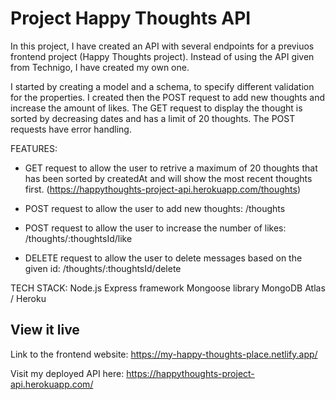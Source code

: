 # Project Happy Thoughts API

In this project, I have created an API with several endpoints for a previuos frontend project (Happy Thoughts project). Instead of using the API given from Technigo, I have created my own one.

I started by creating a model and a schema, to specify different validation for the properties. I created then the POST request to add new thoughts and increase the amount of likes. The GET request to display the thought is sorted by decreasing dates and has a limit of 20 thoughts. The POST requests have error handling.

FEATURES:

- GET request to allow the user to retrive a maximum of 20 thoughts that has been sorted by createdAt and will show the most recent thoughts first.
(https://happythoughts-project-api.herokuapp.com/thoughts)

- POST request to allow the user to add new thoughts: /thoughts

- POST request to allow the user to increase the number of likes: /thoughts/:thoughtsId/like

- DELETE request to allow the user to delete messages based on the given id: /thoughts/:thoughtsId/delete

TECH STACK:
Node.js
Express framework
Mongoose library
MongoDB Atlas / Heroku


## View it live

Link to the frontend website: https://my-happy-thoughts-place.netlify.app/

Visit my deployed API here: https://happythoughts-project-api.herokuapp.com/